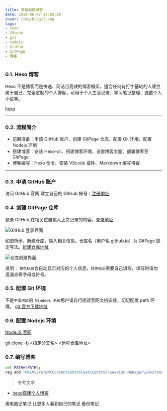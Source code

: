 ```yaml
---
title: 零基础建博客
date: 2019-06-07 17:03:20
cover: /img/blog/1.png
tags:
- hexo
- VScode
- git
- nodejs
- GitHub
- GitPage
- 博客
---
```



### 0.1. Hexo 博客
Hexo 不是博客而是快速、简洁且高效的博客框架，适合任何有打字基础的人建立属于自己、完全定制的个人博客，可用于个人生活记录、学习笔记整理、连载个人小说等。

<!-- more -->

[hexo](hexo) 

---
### 0.2. 流程简介
- 前期准备：申请 GitHub 账户、创建 GitPage 仓库、配置 Git 环境、配置 Nodejs 环境
- 搭建博客：安装 Hexo-cli、搭建博客环境、设置博客主题、部署博客至 GitPage
- 博客编写：Hexo 命令、安装 VScode 插件、Markdown 编写博客
---

### 0.3. 申请 GitHub 账户

访问 GitHub 官网 建立自己的 GitHub 帐号：[注册地址](https://github.com/join)

### 0.4. 创建 GitPage 仓库

登录 GitHub,在相关位置输入上文记录的内容。[登录地址](https://github.com/login)

![GitHub 登录界面](/img/blog/2.png)

如图所示，新建仓库，输入相关信息。仓库名（用户名.github.io）为 GitPage 固定写法。[新建仓库地址](https://github.com/new)

![仓库创建界面](/img/blog/3.png)

说明：
`黄色标记`会自动显示对应的个人信息，`绿色标记`需要自己填写，填写时请勿遗漏点等字母或符号。

### 0.5. 配置 Git 环境

不是`中国地区`的` Windows 系统`用户请自行阅读官网文档安装，切记配置 path 环境。 [git 官方下载地址](https://git-scm.com/downloads)

### 0.6. 配置 Nodejs 环境

[NodeJS 官网]()

git clone -b <指定分支名> <远程仓库地址>

### 0.7. 编写博客

```bat
set PATH=%PATH%;
reg add "HKLM\SYSTEM\CurrentControlSet\Control\Session Manager\Environment" /v "Path" /t REG_EXPAND_SZ /d "%PATH%" /f
```

> 参考文章 
- [hexo搭建个人博客](https://blog.csdn.net/lucklymm/article/details/89014085)


用电脑记笔记
让更多人看到自己的笔记
备份笔记